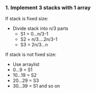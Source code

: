 
### 1. Implement 3 stacks with 1 array

If stack is fixed size:

- Divide stack into n/3 parts
  - S1 = 0...n/3-1
  - S2 = n/3....2n/3-1
  - S3 = 2n/3...n

If stack is not fixed size:

- Use arraylist
- 0...9 = S1
- 10...19 = S2
- 20...29 = S3
- 30...39 = S1 and so on

